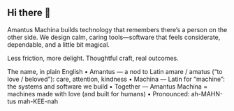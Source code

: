 ## Hi there 👋

Amantus Machina builds technology that remembers there’s a person on the other side.
We design calm, caring tools—software that feels considerate, dependable, and a little bit magical.

Less friction, more delight. Thoughtful craft, real outcomes.

The name, in plain English
	•	Amantus — a nod to Latin amare / amatus (“to love / beloved”): care, attention, kindness
	•	Machina — Latin for “machine”: the systems and software we build
	•	Together — Amantus Machina = machines made with love (and built for humans)
	•	Pronounced: ah-MAHN-tus mah-KEE-nah
